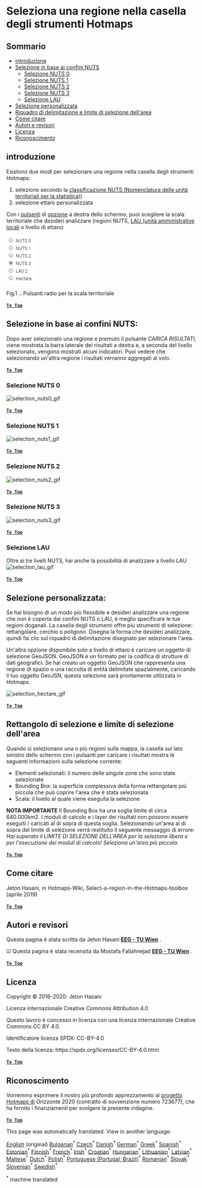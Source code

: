 <h1><a class="anchor" id="select-a-region-in-the-hotmaps-toolbox" href="#select-a-region-in-the-hotmaps-toolbox"><i class="fa fa-link"></i></a>Seleziona una regione nella casella degli strumenti Hotmaps</h1><h2><a class="anchor" id="table-of-contents" href="#table-of-contents"><i class="fa fa-link"></i></a> Sommario</h2><ul><li> <a href="#introduction">introduzione</a></li><li> <a href="#selection-by-nuts-boundaries">Selezione in base ai confini NUTS</a><ul><li> <a href="#selection-by-nuts-boundaries_nuts-0-selection">Selezione NUTS 0</a></li><li> <a href="#selection-by-nuts-boundaries_nuts-1-selection">Selezione NUTS 1</a></li><li> <a href="#selection-by-nuts-boundaries_nuts-2-selection">Selezione NUTS 2</a></li><li> <a href="#selection-by-nuts-boundaries_nuts-3-selection">Selezione NUTS 3</a></li><li> <a href="#selection-by-nuts-boundaries_lau-selection">Selezione LAU</a></li></ul></li><li> <a href="#custom-selection">Selezione personalizzata</a></li><li> <a href="#bounding-box-and-area-selection-limit">Riquadro di delimitazione e limite di selezione dell&#39;area</a></li><li> <a href="#how-to-cite">Come citare</a></li><li> <a href="#authors-and-reviewers">Autori e revisori</a></li><li> <a href="#license">Licenza</a></li><li> <a href="#acknowledgement">Riconoscimento</a></li></ul><h2><a class="anchor" id="introduction" href="#introduction"><i class="fa fa-link"></i></a> introduzione</h2><p> Esistono due modi per selezionare una regione nella casella degli strumenti Hotmaps:</p><ol><li> selezione secondo la <a href="https://ec.europa.eu/eurostat/web/nuts/background">classificazione NUTS (Nomenclatura delle unità territoriali per la statistica))</a></li><li> selezione ettaro personalizzata</li></ol><p> Con i <a href="#fig1">pulsanti</a> di <a href="#fig1">opzione</a> a destra dello schermo, puoi scegliere la scala territoriale che desideri analizzare (regioni NUTS, <a href="https://ec.europa.eu/eurostat/web/nuts/local-administrative-units">LAU (unità amministrative locali</a> o livello di ettaro)</p><p><a name="Fig1"><img alt="radio_buttons_png" src="../images/general_tool_functionalities_and_structure/radio_buttons.png"/></a></p><p> Fig.1 .: Pulsanti radio per la scala territoriale</p><p> <a href="#table-of-contents"><strong><code>To Top</code></strong></a></p><h2><a class="anchor" id="selection-by-nuts-boundaries-" href="#selection-by-nuts-boundaries-"><i class="fa fa-link"></i></a> Selezione in base ai confini NUTS:</h2><p> Dopo aver selezionato una regione e premuto il pulsante <em>CARICA RISULTATI,</em> viene mostrata la barra laterale dei risultati a destra e, a seconda del livello selezionato, vengono mostrati alcuni indicatori. Puoi vedere che selezionando un&#39;altra regione i risultati verranno aggregati al volo.</p><p> <a href="#table-of-contents"><strong><code>To Top</code></strong></a></p><h3><a class="anchor" id="nuts-0-selection" href="#nuts-0-selection"><i class="fa fa-link"></i></a> Selezione NUTS 0</h3><img alt="selection_nuts0_gif" src="https://wiki.hotmaps.hevs.ch/images/general_tool_functionalities_and_structure/selecting_nuts0.gif"/><p> <a href="#table-of-contents"><strong><code>To Top</code></strong></a></p><h3><a class="anchor" id="nuts-1-selection" href="#nuts-1-selection"><i class="fa fa-link"></i></a> Selezione NUTS 1</h3><img alt="selection_nuts1_gif" src="https://wiki.hotmaps.hevs.ch/images/general_tool_functionalities_and_structure/selecting_nuts1.gif"/><p> <a href="#table-of-contents"><strong><code>To Top</code></strong></a></p><h3><a class="anchor" id="nuts-2-selection" href="#nuts-2-selection"><i class="fa fa-link"></i></a> Selezione NUTS 2</h3><img alt="selection_nuts2_gif" src="https://wiki.hotmaps.hevs.ch/images/general_tool_functionalities_and_structure/selecting_nuts2.gif"/><p> <a href="#table-of-contents"><strong><code>To Top</code></strong></a></p><h3><a class="anchor" id="nuts-3-selection" href="#nuts-3-selection"><i class="fa fa-link"></i></a> Selezione NUTS 3</h3><img alt="selection_nuts3_gif" src="https://wiki.hotmaps.hevs.ch/images/general_tool_functionalities_and_structure/selecting_nuts3.gif"/><p> <a href="#table-of-contents"><strong><code>To Top</code></strong></a></p><h3><a class="anchor" id="lau-selection" href="#lau-selection"><i class="fa fa-link"></i></a> Selezione LAU</h3><p> Oltre ai tre livelli NUTS, hai anche la possibilità di analizzare a livello LAU<img alt="selection_lau_gif" src="../images/general_tool_functionalities_and_structure/selecting_lau.gif"/></p><p> <a href="#table-of-contents"><strong><code>To Top</code></strong></a></p><h2><a class="anchor" id="custom-selection-" href="#custom-selection-"><i class="fa fa-link"></i></a> Selezione personalizzata:</h2><p> Se hai bisogno di un modo più flessibile e desideri analizzare una regione che non è coperta dai confini NUTS o LAU, è meglio specificare le tue regioni doganali. La casella degli strumenti offre più strumenti di selezione: rettangolare, cerchio o poligono. Disegna la forma che desideri analizzare, quindi fai clic sul riquadro di delimitazione disegnato per selezionare l&#39;area.</p><p> Un&#39;altra opzione disponibile solo a livello di ettaro è caricare un oggetto di selezione GeoJSON. GeoJSON è un formato per la codifica di strutture di dati geografici. Se hai creato un oggetto GeoJSON che rappresenta una regione di spazio o una raccolta di entità delimitate spazialmente, caricando il tuo oggetto GeoJSN, questa selezione sarà prontamente utilizzata in Hotmaps.</p><p><img alt="selection_hectare_gif" src="../images/general_tool_functionalities_and_structure/selecting_hectare.gif"/></p><p> <a href="#table-of-contents"><strong><code>To Top</code></strong></a></p><h2><a class="anchor" id="bounding-box-and-area-selection-limit" href="#bounding-box-and-area-selection-limit"><i class="fa fa-link"></i></a> Rettangolo di selezione e limite di selezione dell&#39;area</h2><p> Quando si selezionano una o più regioni sulla mappa, la casella sul lato sinistro dello schermo con i pulsanti per caricare i risultati mostra le seguenti informazioni sulla selezione corrente:</p><ul><li> Elementi selezionati: il numero delle singole zone che sono state selezionate</li><li> Bounding Box: la superficie complessiva della forma rettangolare più piccola che può coprire l&#39;area che è stata selezionata</li><li> Scala: il livello al quale viene eseguita la selezione</li></ul><p> <strong>NOTA IMPORTANTE</strong> Il Bounding Box ha una soglia limite di circa 640.000km2. I moduli di calcolo e i layer dei risultati non possono essere eseguiti / caricati al di sopra di questa soglia. Selezionando un&#39;area al di sopra del limite di selezione verrà restituito il seguente messaggio di errore: <em>Hai superato il LIMITE DI SELEZIONE DELL&#39;AREA per la selezione libera e per l&#39;esecuzione dei moduli di calcolo! Seleziona un&#39;area più piccola.</em></p><p> <a href="#table-of-contents"><strong><code>To Top</code></strong></a></p><h2><a class="anchor" id="how-to-cite" href="#how-to-cite"><i class="fa fa-link"></i></a> Come citare</h2><p> Jeton Hasani, in Hotmaps-Wiki, Select-a-region-in-the-Hotmaps-toolbox (aprile 2019)</p><p> <a href="#table-of-contents"><strong><code>To Top</code></strong></a></p><h2><a class="anchor" id="authors-and-reviewers" href="#authors-and-reviewers"><i class="fa fa-link"></i></a> Autori e revisori</h2><p> Questa pagina è stata scritta da Jeton Hasani <strong><a href="https://eeg.tuwien.ac.at/">EEG - TU Wien</a></strong> .</p><p> ☑ Questa pagina è stata recensita da Mostafa Fallahnejad <strong><a href="https://eeg.tuwien.ac.at/">EEG - TU Wien</a></strong> .</p><p> <a href="#table-of-contents"><strong><code>To Top</code></strong></a></p><h2><a class="anchor" id="license" href="#license"><i class="fa fa-link"></i></a> Licenza</h2><p> Copyright © 2016-2020: Jeton Hasani</p><p> Licenza internazionale Creative Commons Attribution 4.0</p><p> Questo lavoro è concesso in licenza con una licenza internazionale Creative Commons CC BY 4.0.</p><p> Identificatore licenza SPDX: CC-BY-4.0</p><p> Testo della licenza: https://spdx.org/licenses/CC-BY-4.0.html</p><p><ins> <code><strong><a href="#hotmaps-toolbox">To Top</a></strong></code></ins></p><h2><a class="anchor" id="acknowledgement" href="#acknowledgement"><i class="fa fa-link"></i></a> Riconoscimento</h2><p> Vorremmo esprimere il nostro più profondo apprezzamento al <a href="https://www.hotmaps-project.eu">progetto Hotmaps di</a> Orizzonte 2020 (contratto di sovvenzione numero 723677), che ha fornito i finanziamenti per svolgere la presente indagine.</p><p> <a href="#table-of-contents"><strong><code>To Top</code></strong></a></p>
























<!--- THIS IS A SUPER UNIQUE IDENTIFIER -->

This page was automatically translated. View in another language:

[English](../en/Select-a-region-in-the-Hotmaps-toolbox) (original) [Bulgarian](../bg/Select-a-region-in-the-Hotmaps-toolbox)<sup>\*</sup> [Czech](../cs/Select-a-region-in-the-Hotmaps-toolbox)<sup>\*</sup> [Danish](../da/Select-a-region-in-the-Hotmaps-toolbox)<sup>\*</sup> [German](../de/Select-a-region-in-the-Hotmaps-toolbox)<sup>\*</sup> [Greek](../el/Select-a-region-in-the-Hotmaps-toolbox)<sup>\*</sup> [Spanish](../es/Select-a-region-in-the-Hotmaps-toolbox)<sup>\*</sup> [Estonian](../et/Select-a-region-in-the-Hotmaps-toolbox)<sup>\*</sup> [Finnish](../fi/Select-a-region-in-the-Hotmaps-toolbox)<sup>\*</sup> [French](../fr/Select-a-region-in-the-Hotmaps-toolbox)<sup>\*</sup> [Irish](../ga/Select-a-region-in-the-Hotmaps-toolbox)<sup>\*</sup> [Croatian](../hr/Select-a-region-in-the-Hotmaps-toolbox)<sup>\*</sup> [Hungarian](../hu/Select-a-region-in-the-Hotmaps-toolbox)<sup>\*</sup>  [Lithuanian](../lt/Select-a-region-in-the-Hotmaps-toolbox)<sup>\*</sup> [Latvian](../lv/Select-a-region-in-the-Hotmaps-toolbox)<sup>\*</sup> [Maltese](../mt/Select-a-region-in-the-Hotmaps-toolbox)<sup>\*</sup> [Dutch](../nl/Select-a-region-in-the-Hotmaps-toolbox)<sup>\*</sup> [Polish](../pl/Select-a-region-in-the-Hotmaps-toolbox)<sup>\*</sup> [Portuguese (Portugal, Brazil)](../pt/Select-a-region-in-the-Hotmaps-toolbox)<sup>\*</sup> [Romanian](../ro/Select-a-region-in-the-Hotmaps-toolbox)<sup>\*</sup> [Slovak](../sk/Select-a-region-in-the-Hotmaps-toolbox)<sup>\*</sup> [Slovenian](../sl/Select-a-region-in-the-Hotmaps-toolbox)<sup>\*</sup> [Swedish](../sv/Select-a-region-in-the-Hotmaps-toolbox)<sup>\*</sup> 

<sup>\*</sup> machine translated
